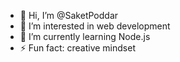 - 👋 Hi, I’m @SaketPoddar
- 👀 I’m interested in web development 
- 🌱 I’m currently learning Node.js
- ⚡ Fun fact: creative mindset

<!---
SaketPoddar/SaketPoddar is a ✨ special ✨ repository because its `README.md` (this file) appears on your GitHub profile.
You can click the Preview link to take a look at your changes.
--->
